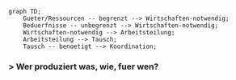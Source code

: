 ```mermaid
graph TD;
    Gueter/Ressourcen -- begrenzt --> Wirtschaften-notwendig;
    Beduerfnisse -- unbegrenzt --> Wirtschaften-notwendig;
    Wirtschaften-notwendig --> Arbeitsteilung;
    Arbeitsteilung --> Tausch;
    Tausch -- benoetigt --> Koordination;
```

### > **Wer** produziert **was**, **wie**, fuer **wen**?